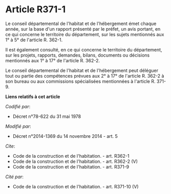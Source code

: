 # Article R371-1

Le conseil départemental de l'habitat et de l'hébergement émet chaque année, sur la base d'un rapport présenté par le préfet,
un avis portant, en ce qui concerne le territoire du département, sur les sujets mentionnés aux 1° à 5° de l'article R.
362-1. 

Il est également consulté, en ce qui concerne le territoire du département, sur les projets, rapports, demandes, bilans,
documents ou décisions mentionnés aux 1° à 17° de l'article R. 362-2. 

Le conseil départemental de l'habitat et de l'hébergement peut déléguer tout ou partie des compétences prévues aux 2° à 17°
de l'article R. 362-2 à son bureau ou aux commissions spécialisées mentionnées à l'article R. 371-9.

**Liens relatifs à cet article**

_Codifié par_:

  - Décret n°78-622 du 31 mai 1978

_Modifié par_:

  - Décret n°2014-1369 du 14 novembre 2014 - art. 5

_Cite_:

  - Code de la construction et de l'habitation. - art. R362-1
  - Code de la construction et de l'habitation. - art. R362-2 (V)
  - Code de la construction et de l'habitation. - art. R371-9

_Cité par_:

  - Code de la construction et de l'habitation. - art. R371-10 (V)
